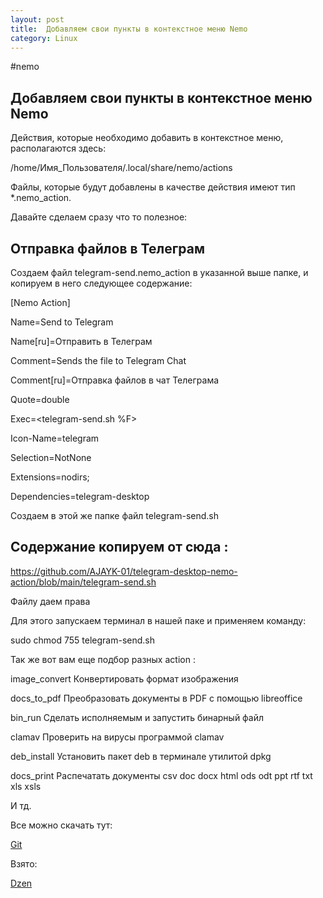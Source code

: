 ```yaml
---
layout: post
title:  Добавляем свои пункты в контекстное меню Nemo
category: Linux
---
```


#nemo

## Добавляем свои пункты в контекстное меню Nemo

Действия, которые необходимо добавить в контекстное меню, располагаются здесь:

/home/Имя_Пользователя/.local/share/nemo/actions

Файлы, которые будут добавлены в качестве действия имеют тип *.nemo_action.

Давайте сделаем сразу что то полезное:

## Отправка файлов в Телеграм

Создаем файл telegram-send.nemo_action в указанной выше папке, и копируем в него следующее содержание:

[Nemo Action]

Name=Send to Telegram

Name[ru]=Отправить в Телеграм

Comment=Sends the file to Telegram Chat

Comment[ru]=Отправка файлов в чат Телеграма

Quote=double

Exec=<telegram-send.sh %F>

Icon-Name=telegram

Selection=NotNone

Extensions=nodirs;

Dependencies=telegram-desktop

Создаем в этой же папке файл telegram-send.sh

## Содержание копируем от сюда :

 https://github.com/AJAYK-01/telegram-desktop-nemo-action/blob/main/telegram-send.sh

Файлу даем права

Для этого запускаем терминал в нашей паке и применяем команду:

sudo chmod 755 telegram-send.sh

Так же вот вам еще подбор разных action :

image_convert Конвертировать формат изображения

docs_to_pdf Преобразовать документы в PDF с помощью libreoffice

bin_run Сделать исполняемым и запустить бинарный файл

clamav Проверить на вирусы программой clamav

deb_install Установить пакет deb в терминале утилитой dpkg

docs_print Распечатать документы csv doc docx html ods odt ppt rtf txt xls xsls

И тд. 

Все можно скачать тут: 

[Git](https://github.com/demonlibra/nemo-actions)

Взято:

[Dzen](https://dzen.ru/a/ZGUAQBRglhDdsU4P)



